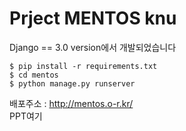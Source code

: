 # Prject MENTOS knu

Django == 3.0 version에서 개발되었습니다

    $ pip install -r requirements.txt
    $ cd mentos
    $ python manage.py runserver

배포주소 : http://mentos.o-r.kr/ \
PPT여기
